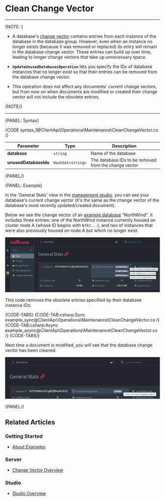 ﻿# Clean Change Vector

---

{NOTE: }

* A database's [change vector](../../../server/clustering/replication/change-vector) contains entries from each instance of the database 
in the database group. However, even when an instance no longer exists (because it was removed or replaced) its entry will remain in the 
database change vector. These entries can build up over time, leading to longer change vectors that take up unnecessary space.  

* **`UpdateUnusedDatabasesOperation`** lets you specify the IDs of database instances that no longer exist so that their entries can be 
removed from the database change vector.  

* This operation does not affect any documents' _current_ change vectors, but from now on when documents are modified or created their 
change vector will not include the obsolete entries.  

{NOTE/}

---

{PANEL: Syntax}

{CODE syntax_1@ClientApi\Operations\Maintenance\CleanChangeVector.cs /}

| Parameter | Type | Description |
| ------------- | ----- | ---- |
| **database** | `string` | Name of the database |
| **unusedDatabaseIds** | `HashSet<string>` | The database IDs to be removed from the change vector |

{PANEL/}

{PANEL: Example}

In the 'General Stats' view in the [management studio](../../../studio/overview), you can see your database's current change vector (it's 
the same as the change vector of the database's most recently updated/created document).  

Below we see the change vector of an [example database](../../../start/about-examples) "NorthWind". It includes three entries: one of the 
NorthWind instance currently housed on cluster node A (whose ID begins with `N79J...`), and two of instances that were also previously 
housed on node A but which no longer exist.  

![Fig. 1](images/clean-change-vector.png "Database change vector displayed in the General Stats view")

This code removes the obsolete entries specified by their database instance IDs:  

{CODE-TABS}
{CODE-TAB:csharp:Sync example_sync@ClientApi\Operations\Maintenance\CleanChangeVector.cs /}
{CODE-TAB:csharp:Async example_async@ClientApi\Operations\Maintenance\CleanChangeVector.cs /}
{CODE-TABS/}
<br/>

Next time a document is modified, you will see that the database change vector has been cleaned.  

![Fig. 2](images/clean-change-vector-after.png "Database change vector after the operation")

{PANEL/}

## Related Articles

### Getting Started
- [About Examples](../../../start/about-examples)

### Server
- [Change Vector Overview](../../../server/clustering/replication/change-vector)

### Studio
- [Studio Overview](../../../studio/overview)
